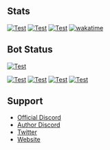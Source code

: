 ## Stats
  [![Test](https://github-readme-stats.vercel.app/api?username=akishoudayo&layout=compact)](https://github.com/akishoudayo/)
  [![Test](https://github-readme-stats.vercel.app/api/wakatime?username=akishoudayo&layout=compact)](https://github.com/akishoudayo/)
  [![Test](https://github-readme-stats.vercel.app/api/top-langs/?username=akishoudayo&layout=compact)](https://github.com/akishoudayo/)
  [![wakatime](https://wakatime.com/badge/user/f848115f-d7ba-41b5-b937-13ae48393161.svg)](https://wakatime.com/@f848115f-d7ba-41b5-b937-13ae48393161)

## Bot Status
  [![Test](https://github-readme-stats.vercel.app/api/pin/?username=akishoudayo&repo=python-bot)](https://github.com/akishoudayo/python-bot)
  
  [![Test](https://github.com/akishoudayo/python-bot/actions/workflows/test.yml/badge.svg)](https://github.com/akishoudayo/python-bot/actions/workflows/test.yml)
  [![Test](https://akishoudayo.herokuapp.com/botstatus/akishoudayo-bot)](https://akishoudayo.herokuapp.com/)
  [![Test](https://akishoudayo.herokuapp.com/versionsvg)](https://akishoudayo.herokuapp.com)
  [![Test](https://akishoudayo.herokuapp.com/releasesvg/akishoudayo/python-bot)](https://github.com/akishoudayo/python-bot/releases/latest)

## Support 
  - [Official Discord](https://discord.gg/ewugvGV8YP)
  - [Author Discord](https://discordapp.com/users/749013126866927713)
  - [Twitter](https://twitter.com/akishou_dayo)
  - [Website](https://akishoudayo.herokuapp.com/home)
